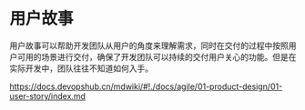 # 用户故事

用户故事可以帮助开发团队从用户的角度来理解需求，同时在交付的过程中按照用户可用的场景进行交付，确保了开发团队可以持续的交付用户关心的功能。但是在实际开发中，团队往往不知道如何入手。

https://docs.devopshub.cn/mdwiki/#!./docs/agile/01-product-design/01-user-story/index.md